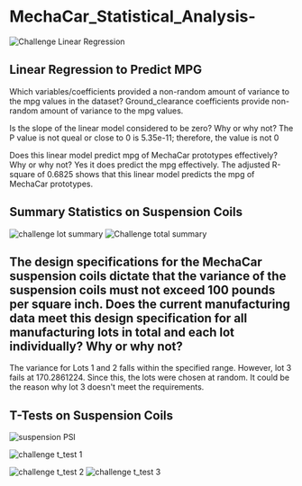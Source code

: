 # MechaCar_Statistical_Analysis-


![Challenge Linear Regression](https://user-images.githubusercontent.com/118011002/231926567-dbbefebc-c1cb-43ce-aeea-4ba934abd870.png)

## Linear Regression to Predict MPG
Which variables/coefficients provided a non-random amount of variance to the mpg values in the dataset?
Ground_clearance coefficients provide non-random amount of variance to the mpg values. 

Is the slope of the linear model considered to be zero? Why or why not?
The P value is not queal or close to 0 is 5.35e-11; therefore, the value is not 0 

Does this linear model predict mpg of MechaCar prototypes effectively? Why or why not?
Yes it does predict the mpg effectively. The adjusted R-square of 0.6825 shows that this linear model predicts the mpg of MechaCar prototypes.

## Summary Statistics on Suspension Coils
![challenge lot summary](https://user-images.githubusercontent.com/118011002/231932733-2c803647-4e99-4f2a-97fa-6a4a52abeb12.png)
![Challenge total summary](https://user-images.githubusercontent.com/118011002/231932747-dd937c9a-f7df-4539-b87a-5764fb970e77.png)

## The design specifications for the MechaCar suspension coils dictate that the variance of the suspension coils must not exceed 100 pounds per square inch. Does the current manufacturing data meet this design specification for all manufacturing lots in total and each lot individually? Why or why not?

The variance for Lots 1 and 2 falls within the specified range. However, lot 3 fails at 170.2861224. Since this, the lots were chosen at random. It could be the reason why lot 3 doesn't meet the requirements.

## T-Tests on Suspension Coils

![suspension PSI](https://user-images.githubusercontent.com/118011002/231939075-2b23391a-c126-41a8-833e-1320d9f6126a.png)


![challenge t_test 1](https://user-images.githubusercontent.com/118011002/231938700-1a0a6ef4-fc4f-4ef2-8017-d2ca58e5e5c2.png)

![challenge t_test 2](https://user-images.githubusercontent.com/118011002/231938712-01a970ab-d9ca-467b-8ca7-d34ae00f4509.png)
![challenge t_test 3](https://user-images.githubusercontent.com/118011002/231938717-0697835d-8b2a-4598-a7d2-3195572b031a.png)




